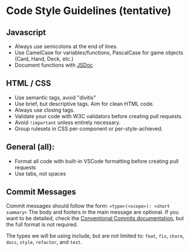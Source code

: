 # Code Style Guidelines (tentative)

## Javascript
- Always use semicolons at the end of lines.
- Use CamelCase for variables/functions, PascalCase for game objects (Card, Hand, Deck, etc.)
- Document functions with [JSDoc](https://jsdoc.app/about-getting-started)

## HTML / CSS
- Use semantic tags, avoid "divitis"
- Use brief, but descriptive tags. Aim for clean HTML code.
- Always use closing tags.
- Validate your code with W3C validators before creating pull requests.
- Avoid `!important` unless entirely necessary.
- Group rulesets in CSS per-component or per-style-achieved.

## General (all):
- Format all code with built-in VSCode formatting before creating pull requests
- Use tabs, not spaces


## Commit Messages
Commit messages should follow the form:
`<type>(<scope>): <short summary>`
The body and footers in the main message are optional. If you want to be detailed, check the [Conventional Commits documentation](https://www.conventionalcommits.org/en/v1.0.0/), but the full format is not required.

The types we will be using include, but are not limited to: `feat`, `fix`, `chore`, `docs`, `style`, `refactor`, and `test`.
